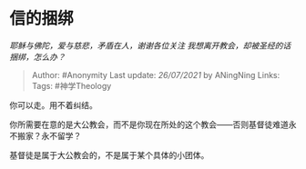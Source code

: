 # 信的捆绑
*耶稣与佛陀，爱与慈悲，矛盾在人，谢谢各位关注 我想离开教会，却被圣经的话捆绑，怎么办？*

> Author: #Anonymity 
Last update: *26/07/2021* by ANingNing
Links:
Tags: #神学Theology 

你可以走。用不着纠结。

你所需要在意的是大公教会，而不是你现在所处的这个教会——否则基督徒难道永不搬家？永不留学？

基督徒是属于大公教会的，不是属于某个具体的小团体。